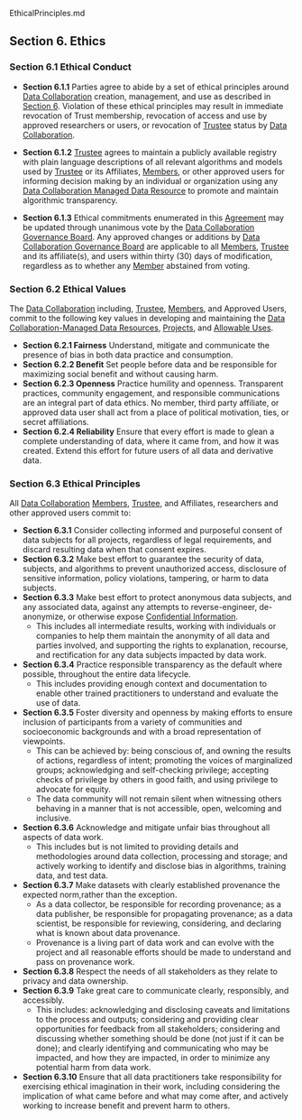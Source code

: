 EthicalPrinciples.md

## Section 6. Ethics
### Section 6.1 Ethical Conduct
* **Section 6.1.1** Parties agree to abide by a set of ethical principles around [Data Collaboration](Definition) creation, management, and use as described in [Section 6](Section). Violation of these ethical principles may result in immediate revocation of Trust membership, revocation of access and use by approved researchers or users, or revocation of [Trustee](Definition) status by [Data Collaboration](Definition).

 * **Section 6.1.2** [Trustee](Definition) agrees to maintain a publicly available registry with plain language descriptions of all relevant algorithms and models used by [Trustee](Definition) or its Affiliates, [Members](Definition), or other approved users for informing decision making by an individual or organization using any [Data Collaboration Managed Data Resource](Definition) to promote and maintain algorithmic transparency.

* **Section 6.1.3** Ethical commitments enumerated in this [Agreement](Definition) may be updated through unanimous vote by the [Data Collaboration Governance Board](Definition). Any approved changes or additions by [Data Collaboration Governance Board](Definition) are applicable to all [Members](Definition), [Trustee](Definition) and its affiliate(s), and users within thirty (30) days of modification, regardless as to whether any [Member](Definition) abstained from voting. 
### Section 6.2 Ethical Values
The [Data Collaboration](Definition) including, [Trustee](Definition), [Members](Definition), and Approved Users, commit to the following key values in developing and maintaining the [Data Collaboration-Managed Data Resources](Definition), [Projects](Exhibit), and [Allowable Uses](Exhibit).
* **Section 6.2.1 Fairness** Understand, mitigate and communicate the presence of bias in both data practice and consumption.
* **Section 6.2.2 Benefit** Set people before data and be responsible for maximizing social benefit and without causing harm.
* **Section 6.2.3 Openness** Practice humility and openness. Transparent practices, community engagement, and responsible communications are an integral part of data ethics. No member, third party affiliate, or approved data user shall act from a place of political motivation, ties, or secret affiliations.
* **Section 6.2.4 Reliability** Ensure that every effort is made to glean a complete understanding of data, where it came from, and how it was created. Extend this effort for future users of all data and derivative data.
### Section 6.3 Ethical Principles
All [Data Collaboration](Definition) [Members](Definition), [Trustee](Definition), and Affiliates, researchers and other approved users commit to:
* **Section 6.3.1** Consider collecting informed and purposeful consent of data subjects for all projects, regardless of legal requirements, and discard resulting data when that consent expires.
* **Section 6.3.2** Make best effort to guarantee the security of data, subjects, and algorithms to prevent unauthorized access, disclosure of sensitive information, policy violations, tampering, or harm to data subjects.
* **Section 6.3.3** Make best effort to protect anonymous data subjects, and any associated data, against any attempts to reverse-engineer, de-anonymize, or otherwise expose [Confidential Information](Definition).
    * This includes all intermediate results, working with individuals or companies to help them maintain the anonymity of all data and parties involved, and supporting the rights to explanation, recourse, and rectification for any data subjects impacted by data work.
* **Section 6.3.4** Practice responsible transparency as the default where possible, throughout the entire data lifecycle.
    * This includes providing enough context and documentation to enable other trained practitioners to understand and evaluate the use of data.
* **Section 6.3.5** Foster diversity and openness by making efforts to ensure inclusion of participants from a variety of communities and socioeconomic backgrounds and with a broad representation of viewpoints.
    * This can be achieved by: being conscious of, and owning the results of actions, regardless of intent; promoting the voices of marginalized groups; acknowledging and self-checking privilege; accepting checks of privilege by others in good faith, and using privilege to advocate for equity.
    * The data community will not remain silent when witnessing others behaving in a manner that is not accessible, open, welcoming and inclusive.
* **Section 6.3.6** Acknowledge and mitigate unfair bias throughout all aspects of data work.
    * This includes but is not limited to providing details and methodologies around data collection, processing and storage; and actively working to identify and disclose bias in algorithms, training data, and test data.
* **Section 6.3.7** Make datasets with clearly established provenance the expected norm,rather than the exception.
    * As a data collector, be responsible for recording provenance; as a data publisher, be responsible for propagating provenance; as a data scientist, be responsible for reviewing, considering, and declaring what is known about data provenance.
    * Provenance is a living part of data work and can evolve with the project and all reasonable efforts should be made to understand and pass on provenance work.
* **Section 6.3.8** Respect the needs of all stakeholders as they relate to privacy and data ownership.
* **Section 6.3.9** Take great care to communicate clearly, responsibly, and accessibly.
    * This includes: acknowledging and disclosing caveats and limitations to the process and outputs; considering and providing clear opportunities for feedback from all stakeholders; considering and discussing whether something should be done (not just if it can be done); and clearly identifying and communicating who may be impacted, and how they are impacted, in order to minimize any potential harm from data work.
* **Section 6.3.10** Ensure that all data practitioners take responsibility for exercising ethical imagination in their work, including considering the implication of what came before and what may come after, and actively working to increase benefit and prevent harm to others.